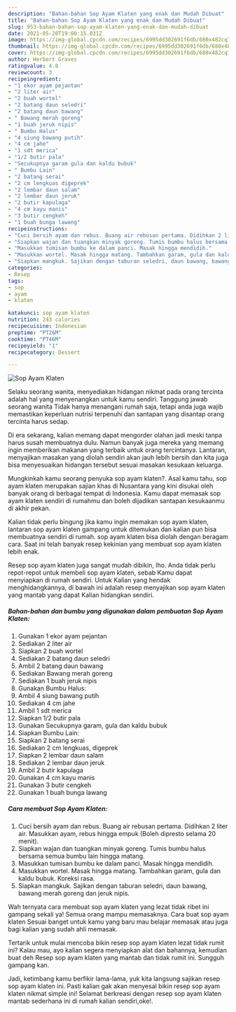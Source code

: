 ```yaml
---
description: "Bahan-bahan Sop Ayam Klaten yang enak dan Mudah Dibuat"
title: "Bahan-bahan Sop Ayam Klaten yang enak dan Mudah Dibuat"
slug: 953-bahan-bahan-sop-ayam-klaten-yang-enak-dan-mudah-dibuat
date: 2021-05-20T19:00:15.031Z
image: https://img-global.cpcdn.com/recipes/6995dd302691f6db/680x482cq70/sop-ayam-klaten-foto-resep-utama.jpg
thumbnail: https://img-global.cpcdn.com/recipes/6995dd302691f6db/680x482cq70/sop-ayam-klaten-foto-resep-utama.jpg
cover: https://img-global.cpcdn.com/recipes/6995dd302691f6db/680x482cq70/sop-ayam-klaten-foto-resep-utama.jpg
author: Herbert Graves
ratingvalue: 4.8
reviewcount: 3
recipeingredient:
- "1 ekor ayam pejantan"
- "2 liter air"
- "2 buah wortel"
- "2 batang daun seledri"
- "2 batang daun bawang"
- " Bawang merah goreng"
- "1 buah jeruk nipis"
- " Bumbu Halus"
- "4 siung bawang putih"
- "4 cm jahe"
- "1 sdt merica"
- "1/2 butir pala"
- "Secukupnya garam gula dan kaldu bubuk"
- " Bumbu Lain"
- "2 batang serai"
- "2 cm lengkuas digeprek"
- "2 lembar daun salam"
- "2 lembar daun jeruk"
- "2 butir kapulaga"
- "4 cm kayu manis"
- "3 butir cengkeh"
- "1 buah bunga lawang"
recipeinstructions:
- "Cuci bersih ayam dan rebus. Buang air rebusan pertama. Didihkan 2 liter air. Masukkan ayam, rebus hingga empuk (Boleh dipresto selama 20 menit)."
- "Siapkan wajan dan tuangkan minyak goreng. Tumis bumbu halus bersama semua bumbu lain hingga matang."
- "Masukkan tumisan bumbu ke dalam panci. Masak hingga mendidih."
- "Masukkan wortel. Masak hingga matang. Tambahkan garam, gula dan kaldu bubuk. Koreksi rasa."
- "Siapkan mangkuk. Sajikan dengan taburan seledri, daun bawang, bawang merah goreng dan jeruk nipis."
categories:
- Resep
tags:
- sop
- ayam
- klaten

katakunci: sop ayam klaten 
nutrition: 243 calories
recipecuisine: Indonesian
preptime: "PT26M"
cooktime: "PT46M"
recipeyield: "1"
recipecategory: Dessert

---
```



![Sop Ayam Klaten](https://img-global.cpcdn.com/recipes/6995dd302691f6db/680x482cq70/sop-ayam-klaten-foto-resep-utama.jpg)

Selaku seorang wanita, menyediakan hidangan nikmat pada orang tercinta adalah hal yang menyenangkan untuk kamu sendiri. Tanggung jawab seorang  wanita Tidak hanya menangani rumah saja, tetapi anda juga wajib memastikan keperluan nutrisi terpenuhi dan santapan yang disantap orang tercinta harus sedap.

Di era  sekarang, kalian memang dapat mengorder olahan jadi meski tanpa harus susah membuatnya dulu. Namun banyak juga mereka yang memang ingin memberikan makanan yang terbaik untuk orang tercintanya. Lantaran, menyajikan masakan yang diolah sendiri akan jauh lebih bersih dan kita juga bisa menyesuaikan hidangan tersebut sesuai masakan kesukaan keluarga. 



Mungkinkah kamu seorang penyuka sop ayam klaten?. Asal kamu tahu, sop ayam klaten merupakan sajian khas di Nusantara yang kini disukai oleh banyak orang di berbagai tempat di Indonesia. Kamu dapat memasak sop ayam klaten sendiri di rumahmu dan boleh dijadikan santapan kesukaanmu di akhir pekan.

Kalian tidak perlu bingung jika kamu ingin memakan sop ayam klaten, lantaran sop ayam klaten gampang untuk ditemukan dan kalian pun bisa membuatnya sendiri di rumah. sop ayam klaten bisa diolah dengan beragam cara. Saat ini telah banyak resep kekinian yang membuat sop ayam klaten lebih enak.

Resep sop ayam klaten juga sangat mudah dibikin, lho. Anda tidak perlu repot-repot untuk membeli sop ayam klaten, sebab Kamu dapat menyiapkan di rumah sendiri. Untuk Kalian yang hendak menghidangkannya, di bawah ini adalah resep menyajikan sop ayam klaten yang mantab yang dapat Kalian hidangkan sendiri.

<!--inarticleads1-->

##### Bahan-bahan dan bumbu yang digunakan dalam pembuatan Sop Ayam Klaten:

1. Gunakan 1 ekor ayam pejantan
1. Sediakan 2 liter air
1. Siapkan 2 buah wortel
1. Sediakan 2 batang daun seledri
1. Ambil 2 batang daun bawang
1. Sediakan  Bawang merah goreng
1. Sediakan 1 buah jeruk nipis
1. Gunakan  Bumbu Halus:
1. Ambil 4 siung bawang putih
1. Sediakan 4 cm jahe
1. Ambil 1 sdt merica
1. Siapkan 1/2 butir pala
1. Gunakan Secukupnya garam, gula dan kaldu bubuk
1. Siapkan  Bumbu Lain:
1. Siapkan 2 batang serai
1. Sediakan 2 cm lengkuas, digeprek
1. Siapkan 2 lembar daun salam
1. Sediakan 2 lembar daun jeruk
1. Ambil 2 butir kapulaga
1. Gunakan 4 cm kayu manis
1. Gunakan 3 butir cengkeh
1. Gunakan 1 buah bunga lawang




<!--inarticleads2-->

##### Cara membuat Sop Ayam Klaten:

1. Cuci bersih ayam dan rebus. Buang air rebusan pertama. Didihkan 2 liter air. Masukkan ayam, rebus hingga empuk (Boleh dipresto selama 20 menit).
1. Siapkan wajan dan tuangkan minyak goreng. Tumis bumbu halus bersama semua bumbu lain hingga matang.
1. Masukkan tumisan bumbu ke dalam panci. Masak hingga mendidih.
1. Masukkan wortel. Masak hingga matang. Tambahkan garam, gula dan kaldu bubuk. Koreksi rasa.
1. Siapkan mangkuk. Sajikan dengan taburan seledri, daun bawang, bawang merah goreng dan jeruk nipis.




Wah ternyata cara membuat sop ayam klaten yang lezat tidak ribet ini gampang sekali ya! Semua orang mampu memasaknya. Cara buat sop ayam klaten Sesuai banget untuk kamu yang baru mau belajar memasak atau juga bagi kalian yang sudah ahli memasak.

Tertarik untuk mulai mencoba bikin resep sop ayam klaten lezat tidak rumit ini? Kalau mau, ayo kalian segera menyiapkan alat dan bahannya, kemudian buat deh Resep sop ayam klaten yang mantab dan tidak rumit ini. Sungguh gampang kan. 

Jadi, ketimbang kamu berfikir lama-lama, yuk kita langsung sajikan resep sop ayam klaten ini. Pasti kalian gak akan menyesal bikin resep sop ayam klaten nikmat simple ini! Selamat berkreasi dengan resep sop ayam klaten mantab sederhana ini di rumah kalian sendiri,oke!.

